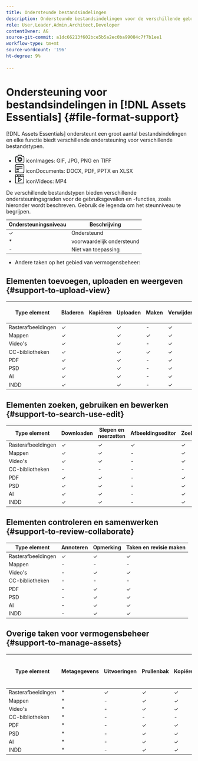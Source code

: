 ```yaml
---
title: Ondersteunde bestandsindelingen
description: Ondersteunde bestandsindelingen voor de verschillende gebruiksgevallen van [!DNL Assets Essentials]
role: User,Leader,Admin,Architect,Developer
contentOwner: AG
source-git-commit: a1dc66213f602bce5b5a2ec0ba99084c7f7b1ee1
workflow-type: tm+mt
source-wordcount: '196'
ht-degree: 9%

---
```



# Ondersteuning voor bestandsindelingen in [!DNL Assets Essentials] {#file-format-support}

[!DNL Assets Essentials] ondersteunt een groot aantal bestandsindelingen en elke functie biedt verschillende ondersteuning voor verschillende bestandstypen.

* ![afbeeldingsbestandstype ](assets/do-not-localize/image-icon.png) iconImages: GIF, JPG, PNG en TIFF
* ![documentbestandstype ](assets/do-not-localize/document-icon.png) iconDocuments: DOCX, PDF, PPTX en XLSX
* ![videobestandstype ](assets/do-not-localize/video-icon.png) iconVideos: MP4

De verschillende bestandstypen bieden verschillende ondersteuningsgraden voor de gebruiksgevallen en -functies, zoals hieronder wordt beschreven. Gebruik de legenda om het steunniveau te begrijpen.

| Ondersteuningsniveau | Beschrijving |
|---------------|-------------------------|
| ✓ | Ondersteund |
| * | voorwaardelijk ondersteund |
| - | Niet van toepassing |

* Andere taken op het gebied van vermogensbeheer:

## Elementen toevoegen, uploaden en weergeven {#support-to-upload-view}

<!-- TBD: For AEM, AI files require the PDF option to be selected when saving the AI file.
-->

| Type element | Bladeren | Kopiëren | Uploaden | Maken | Verwijderen | Details | Zoomen op afbeelding | Onlangs bekeken |
|---------------|----------|------|----------|----------|----------|----------|------------|-----------------|
| Rasterafbeeldingen | ✓ |  | ✓ | - | ✓ | ✓ | ✓ | ✓ |
| Mappen | ✓ |  | ✓ | ✓ | ✓ | ✓ | - | - |
| Video&#39;s | ✓ |  | ✓ | - | ✓ | * | - | ✓ |
| CC-bibliotheken | ✓ |  | ✓ | ✓ | ✓ | ✓ | - | - |
| PDF | ✓ |  | ✓ | - | ✓ | ✓ | - | ✓ |
| PSD | ✓ |  | ✓ | - | ✓ | * | - | ✓ |
| AI | ✓ |  | ✓ | - | ✓ | * | - | ✓ |
| INDD | ✓ |  | ✓ | - | ✓ | * | - | ✓ |

## Elementen zoeken, gebruiken en bewerken {#support-to-search-use-edit}

| Type element | Downloaden | Slepen en neerzetten | Afbeeldingseditor | Zoeken | Slimme tags | Naam wijzigen | Versies |
|---------------|----------|---------------|--------------|----------|------------|----------|----------|
| Rasterafbeeldingen | ✓ | ✓ | ✓ | ✓ | ✓ | ✓ | ✓ |
| Mappen | ✓ | ✓ | - | ✓ | - | ✓ | - |
| Video&#39;s | ✓ | ✓ | - | ✓ | ✓ | ✓ | - |
| CC-bibliotheken | - | - | - | - | - | ✓ | - |
| PDF | ✓ | ✓ | - | ✓ | ✓ | ✓ | - |
| PSD | ✓ | ✓ | - | ✓ | ✓ | ✓ | - |
| AI | ✓ | ✓ | - | ✓ | ✓ | ✓ | - |
| INDD | ✓ | ✓ | - | ✓ | ✓ | ✓ | - |

## Elementen controleren en samenwerken {#support-to-review-collaborate}

| Type element | Annoteren | Opmerking | Taken en revisie maken |
|---------------|----------|----------|-------------------------|
| Rasterafbeeldingen | ✓ | ✓ | ✓ |
| Mappen | - | - | - |
| Video&#39;s | - | ✓ | ✓ |
| CC-bibliotheken | - | - | - |
| PDF | - | ✓ | ✓ |
| PSD | - | ✓ | ✓ |
| AI | - | ✓ | ✓ |
| INDD | - | ✓ | ✓ |

## Overige taken voor vermogensbeheer {#support-to-manage-assets}

| Type element | Metagegevens | Uitvoeringen | Prullenbak | Kopiëren | Verplaatsen | [!DNL Adobe Asset Link] inchecken |
|---------------|----------|------------|----------|----------|----------|----------------------------------|
| Rasterafbeeldingen | * | ✓ | ✓ | ✓ | ✓ | ✓ |
| Mappen | * | - | ✓ | ✓ | ✓ | - |
| Video&#39;s | * | - | ✓ | ✓ | ✓ | - |
| CC-bibliotheken | * | - | - | - | - | - |
| PDF | * | - | ✓ | ✓ | ✓ | - |
| PSD | * | - | ✓ | ✓ | ✓ | - |
| AI | * | - | ✓ | ✓ | ✓ | - |
| INDD | * | - | ✓ | ✓ | ✓ | - |

<!-- TBD: Saving template table separately.
| Asset type    | Features |
|---------------|----------|
| Raster images |          |
| Folders       |          |
| Videos        |          |
| CC Libraries  |          |
| PDF files     |          |
| PSD           |          |
| AI            |          |
| INDD          |          |

>[!MORELIKETHIS]
>
>* []()
-->
